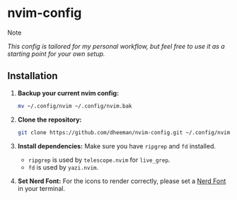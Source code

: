 # nvim-config

> [!NOTE]
*This config is tailored for my personal workflow, but feel free to use it as a starting point for your own setup.*

## Installation

1.  **Backup your current nvim config:**
    ```bash
    mv ~/.config/nvim ~/.config/nvim.bak
    ```

2.  **Clone the repository:**
    ```bash
    git clone https://github.com/dheeman/nvim-config.git ~/.config/nvim
    ```

3.  **Install dependencies:**
    Make sure you have `ripgrep` and `fd` installed.
    - `ripgrep` is used by `telescope.nvim` for `live_grep`.
    - `fd` is used by `yazi.nvim`.

4.  **Set Nerd Font:**
    For the icons to render correctly, please set a [Nerd Font](https://www.nerdfonts.com/) in your terminal.
